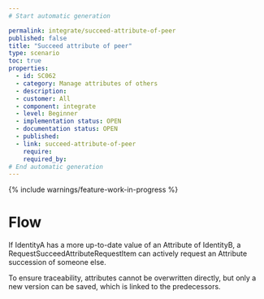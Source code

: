 ```yaml
---
# Start automatic generation

permalink: integrate/succeed-attribute-of-peer
published: false
title: "Succeed attribute of peer"
type: scenario
toc: true
properties:
  - id: SC062
  - category: Manage attributes of others
  - description:
  - customer: All
  - component: integrate
  - level: Beginner
  - implementation status: OPEN
  - documentation status: OPEN
  - published:
  - link: succeed-attribute-of-peer
    require:
    required_by:
# End automatic generation
---
```


{% include warnings/feature-work-in-progress %}

# Flow

If IdentityA has a more up-to-date value of an Attribute of IdentityB, a RequestSucceedAttributeRequestItem can actively request an Attribute succession of someone else.

To ensure traceability, attributes cannot be overwritten directly, but only a new version can be saved, which is linked to the predecessors.
